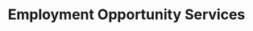 ---
layout: standards
permalink: /fibf-eeo/
title: Employment Opportunity Services
sub-title: Employment Opportunity Services
sec-title: Employment Opportunity Services Standards Lead
sec-name: Equal Employment Opportunity Commission (EEOC)
---
